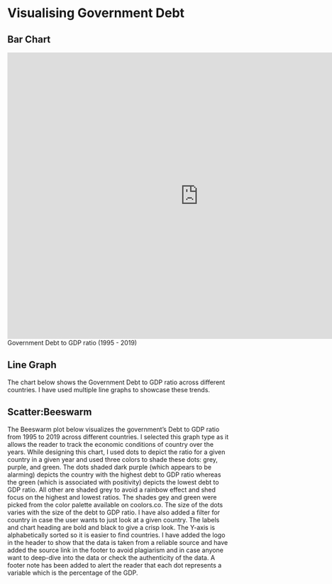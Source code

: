 # Visualising Government Debt

## Bar Chart
<iframe src="https://data.oecd.org/chart/6XYn" width="860" height="645" style="border: 0" mozallowfullscreen="true" webkitallowfullscreen="true" allowfullscreen="true">OECD Chart: General government debt, Total, % of GDP, Annual, 2021</iframe>
Government Debt to GDP ratio (1995 - 2019)

<script src="https://public.flourish.studio/resources/embed.js"></script>


## Line Graph
The chart below shows the Government Debt to GDP ratio across different countries. I have used multiple line graphs to showcase these trends. 

<div class="flourish-embed flourish-chart" data-src="visualisation/12585861"><script src="https://public.flourish.studio/resources/embed.js"></script></div>


## Scatter:Beeswarm

The Beeswarm plot below visualizes the government’s Debt to GDP ratio from 1995 to 2019 across different countries. I selected this graph type as it allows the reader to track the economic conditions of country over the years. While designing this chart, I used dots to depict the ratio for a given country in a given year and used three colors to shade these dots: grey, purple, and green. The dots shaded dark purple (which appears to be alarming) depicts the country with the highest debt to GDP ratio whereas the green (which is associated with positivity) depicts the lowest debt to GDP ratio. All other are shaded grey to avoid a rainbow effect and shed focus on the highest and lowest ratios. The shades gey and green were picked from the color palette available on coolors.co. The size of the dots varies with the size of the debt to GDP ratio. I have also added a filter for country in case the user wants to just look at a given country. The labels and chart heading are bold and black to give a crisp look. The Y-axis is alphabetically sorted so it is easier to find countries. I have added the logo in the header to show that the data is taken from a reliable source and have added the source link in the footer to avoid plagiarism and in case anyone want to deep-dive into the data or check the authenticity of the data. A footer note has been added to alert the reader that each dot represents a variable which is the percentage of the GDP. 

<div class="flourish-embed flourish-scatter" data-src="visualisation/12597950"><script src="https://public.flourish.studio/resources/embed.js"></script></div> 
